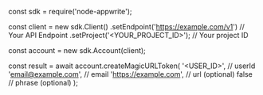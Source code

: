 const sdk = require('node-appwrite');

const client = new sdk.Client()
    .setEndpoint('https://example.com/v1') // Your API Endpoint
    .setProject('<YOUR_PROJECT_ID>'); // Your project ID

const account = new sdk.Account(client);

const result = await account.createMagicURLToken(
    '<USER_ID>', // userId
    'email@example.com', // email
    'https://example.com', // url (optional)
    false // phrase (optional)
);
